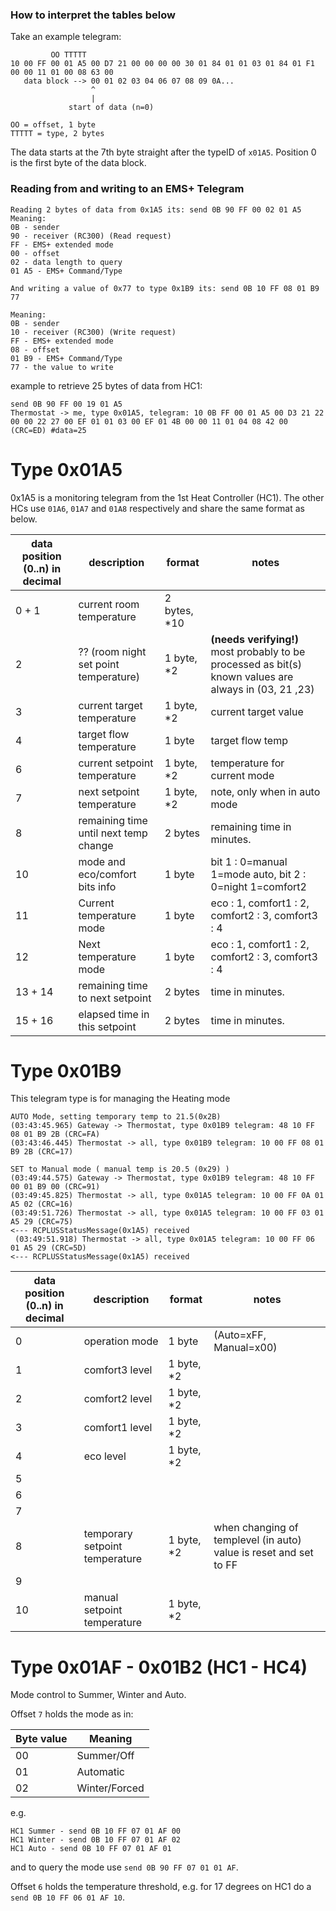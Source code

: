 ### How to interpret the tables below

Take an example telegram:

```
         OO TTTTT
10 00 FF 00 01 A5 00 D7 21 00 00 00 00 30 01 84 01 01 03 01 84 01 F1 00 00 11 01 00 08 63 00
   data block --> 00 01 02 03 04 06 07 08 09 0A...
                  ^
                  |
             start of data (n=0)

OO = offset, 1 byte
TTTTT = type, 2 bytes
```

The data starts at the 7th byte straight after the typeID of `x01A5`. Position 0 is the first byte of the data block.

### Reading from and writing to an EMS+ Telegram

```
Reading 2 bytes of data from 0x1A5 its: send 0B 90 FF 00 02 01 A5
Meaning:
0B - sender
90 - receiver (RC300) (Read request)
FF - EMS+ extended mode
00 - offset
02 - data length to query
01 A5 - EMS+ Command/Type

And writing a value of 0x77 to type 0x1B9 its: send 0B 10 FF 08 01 B9 77

Meaning:
0B - sender
10 - receiver (RC300) (Write request)
FF - EMS+ extended mode
08 - offset
01 B9 - EMS+ Command/Type
77 - the value to write
```

example to retrieve 25 bytes of data from HC1:

```
send 0B 90 FF 00 19 01 A5
Thermostat -> me, type 0x01A5, telegram: 10 0B FF 00 01 A5 00 D3 21 22 00 00 22 27 00 EF 01 01 03 00 EF 01 4B 00 00 11 01 04 08 42 00 (CRC=ED) #data=25
```

# Type 0x01A5

0x1A5 is a monitoring telegram from the 1st Heat Controller (HC1). The other HCs use `01A6`, `01A7` and `01A8` respectively and share the same format as below.

| data position (0..n) in decimal | description                           | format        | notes                                                                                                  |
| ------------------------------- | ------------------------------------- | ------------- | ------------------------------------------------------------------------------------------------------ |
| 0 + 1                           | current room temperature              | 2 bytes, \*10 |
| 2                               | ?? (room night set point temperature) | 1 byte, \*2   | **(needs verifying!)** most probably to be processed as bit(s) known values are always in (03, 21 ,23) |
| 3                               | current target temperature            | 1 byte, \*2   | current target value                                                                                   |
| 4                               | target flow temperature               | 1 byte        | target flow temp                                                                                       |
| 6                               | current setpoint temperature          | 1 byte, \*2   | temperature for current mode                                                                           |
| 7                               | next setpoint temperature             | 1 byte, \*2   | note, only when in auto mode                                                                           |
| 8                               | remaining time until next temp change | 2 bytes       | remaining time in minutes.                                                                             |
| 10                              | mode and eco/comfort bits info        | 1 byte        | bit 1 : 0=manual 1=mode auto, bit 2 : 0=night 1=comfort2                                               |
| 11                              | Current temperature mode              | 1 byte        | eco : 1, comfort1 : 2, comfort2 : 3, comfort3 : 4                                                      |
| 12                              | Next temperature mode                 | 1 byte        | eco : 1, comfort1 : 2, comfort2 : 3, comfort3 : 4                                                      |
| 13 + 14                         | remaining time to next setpoint       | 2 bytes       | time in minutes.                                                                                       |
| 15 + 16                         | elapsed time in this setpoint         | 2 bytes       | time in minutes.                                                                                       |

# Type 0x01B9

This telegram type is for managing the Heating mode

```
AUTO Mode, setting temporary temp to 21.5(0x2B)
(03:43:45.965) Gateway -> Thermostat, type 0x01B9 telegram: 48 10 FF 08 01 B9 2B (CRC=FA)
(03:43:46.445) Thermostat -> all, type 0x01B9 telegram: 10 00 FF 08 01 B9 2B (CRC=17)

SET to Manual mode ( manual temp is 20.5 (0x29) )
(03:49:44.575) Gateway -> Thermostat, type 0x01B9 telegram: 48 10 FF 00 01 B9 00 (CRC=91)
(03:49:45.825) Thermostat -> all, type 0x01A5 telegram: 10 00 FF 0A 01 A5 02 (CRC=16)
(03:49:51.726) Thermostat -> all, type 0x01A5 telegram: 10 00 FF 03 01 A5 29 (CRC=75)
<--- RCPLUSStatusMessage(0x1A5) received
 (03:49:51.918) Thermostat -> all, type 0x01A5 telegram: 10 00 FF 06 01 A5 29 (CRC=5D)
<--- RCPLUSStatusMessage(0x1A5) received

```

| data position (0..n) in decimal | description                    | format      | notes                                                             |
| ------------------------------- | ------------------------------ | ----------- | ----------------------------------------------------------------- |
| 0                               | operation mode                 | 1 byte      | (Auto=xFF, Manual=x00)                                            |
| 1                               | comfort3 level                 | 1 byte, \*2 |                                                                   |
| 2                               | comfort2 level                 | 1 byte, \*2 |                                                                   |
| 3                               | comfort1 level                 | 1 byte, \*2 |                                                                   |
| 4                               | eco level                      | 1 byte, \*2 |                                                                   |
| 5                               |                                |             |                                                                   |
| 6                               |                                |             |                                                                   |
| 7                               |                                |             |                                                                   |
| 8                               | temporary setpoint temperature | 1 byte, \*2 | when changing of templevel (in auto) value is reset and set to FF |
| 9                               |                                |             |                                                                   |
| 10                              | manual setpoint temperature    | 1 byte, \*2 |                                                                   |

# Type 0x01AF - 0x01B2 (HC1 - HC4)

Mode control to Summer, Winter and Auto.

Offset `7` holds the mode as in:

| Byte value | Meaning       |
| ---------- | ------------- |
| 00         | Summer/Off    |
| 01         | Automatic     |
| 02         | Winter/Forced |

e.g.

```
HC1 Summer - send 0B 10 FF 07 01 AF 00
HC1 Winter - send 0B 10 FF 07 01 AF 02
HC1 Auto - send 0B 10 FF 07 01 AF 01
```

and to query the mode use `send 0B 90 FF 07 01 01 AF`.

Offset `6` holds the temperature threshold, e.g. for 17 degrees on HC1 do a `send 0B 10 FF 06 01 AF 10`.
